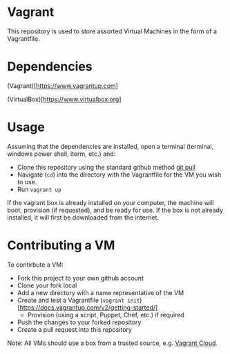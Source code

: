 Vagrant
=======

This repository is used to store assorted Virtual Machines in the form of a Vagrantfile.

Dependencies
============

(Vagrant)[https://www.vagrantup.com]

(VirtualBox)[https://www.virtualbox.org]

Usage
=======
Assuming that the dependencies are installed, open a terminal (terminal, windows power shell, iterm, etc.) and:

* Clone this repository using the standard github method [git pull](http://git-scm.com/book/en/Git-Basics-Getting-a-Git-Repository#Cloning-an-Existing-Repository)
* Navigate (`cd`) into the directory with the Vagrantfile for the VM you wish to use.
* Run `vagrant up`

If the vagrant box is already installed on your computer, the machine will boot, provision (if requested), and be ready for use.  If the box is not already installed, it will first be downloaded from the internet.

Contributing a VM
==================
To contirbute a VM:

* Fork this project to your own github account
* Clone your fork local
* Add a new directory with a name representative of the VM
* Create and test a Vagrantfile (`vagrant init`)[https://docs.vagrantup.com/v2/getting-started/] 
  * Provision (using a script, Puppet, Chef, etc.) if required
* Push the changes to your forked repository
* Create a pull request into this repository

Note:
All VMs should use a box from a trusted source, e.g. [Vagrant Cloud](https://vagrantcloud.com/discover/featured).
